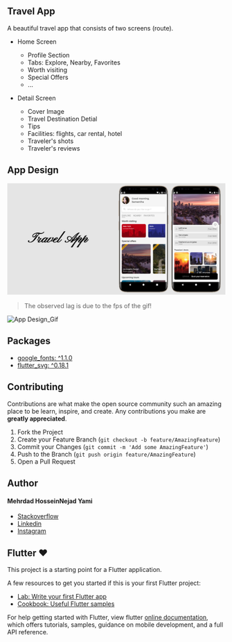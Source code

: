 ## Travel App

A beautiful travel app that consists of two screens (route).
* Home Screen
    * Profile Section
    * Tabs: Explore, Nearby, Favorites
    * Worth visiting
    * Special Offers
    * ...

* Detail Screen
     * Cover Image
     * Travel Destination Detial
     * Tips
     * Facilities: flights, car rental, hotel
     * Traveler's shots
     * Traveler's reviews

## App Design
![App Design](https://github.com/MehrdadHosseinNejad74/Travel-App/blob/master/assets/images/concept/concept.png)

> The observed lag is due to the fps of the gif!


![App Design_Gif](https://github.com/MehrdadHosseinNejad74/Travel-App/blob/master/assets/images/concept/concept.gif)


## Packages
 *  [google_fonts: ^1.1.0](https://pub.dev/packages/google_fonts/install)
 *  [flutter_svg: ^0.18.1](https://pub.dev/packages/flutter_svg/install)

## Contributing
Contributions are what make the open source community such an amazing place to be learn, inspire, and create. Any contributions you make are **greatly appreciated**.

1. Fork the Project
2. Create your Feature Branch (`git checkout -b feature/AmazingFeature`)
3. Commit your Changes (`git commit -m 'Add some AmazingFeature'`)
4. Push to the Branch (`git push origin feature/AmazingFeature`)
5. Open a Pull Request

## Author
#### Mehrdad HosseinNejad Yami
- [Stackoverflow](https://stackoverflow.com/users/6693037/mehrdad-hosseinnejad)
- [Linkedin](https://www.linkedin.com/in/mehrdad-hosseinnejad)
- [Instagram](https://www.instagram.com/mehrdad1154)

## Flutter ❤
This project is a starting point for a Flutter application.

A few resources to get you started if this is your first Flutter project:

- [Lab: Write your first Flutter app](https://flutter.dev/docs/get-started/codelab)
- [Cookbook: Useful Flutter samples](https://flutter.dev/docs/cookbook)

For help getting started with Flutter, view flutter
[online documentation](https://flutter.dev/docs), which offers tutorials,
samples, guidance on mobile development, and a full API reference.

